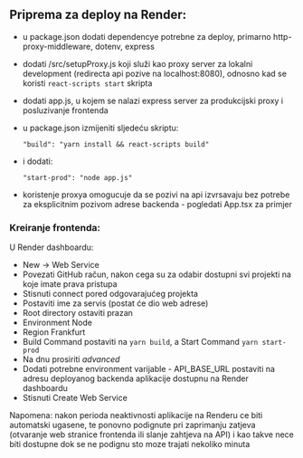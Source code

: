 ## Priprema za deploy na Render:
- u package.json dodati dependencye potrebne za deploy, primarno http-proxy-middleware, dotenv, express
- dodati /src/setupProxy.js koji služi kao proxy server za lokalni development (redirecta api pozive na localhost:8080), odnosno kad se koristi `react-scripts start` skripta
- dodati app.js, u kojem se nalazi express server za produkcijski proxy i posluzivanje frontenda
- u package.json izmijeniti sljedeću skriptu:

    `"build": "yarn install && react-scripts build"`
- i dodati:

    `"start-prod": "node app.js"`

- koristenje proxya omogucuje da se pozivi na api izvrsavaju bez potrebe za eksplicitnim pozivom adrese backenda - pogledati App.tsx za primjer

### Kreiranje frontenda:
U Render dashboardu:
- New -> Web Service
- Povezati GitHub račun, nakon cega su za odabir dostupni svi projekti na koje imate prava pristupa
- Stisnuti connect pored odgovarajućeg projekta
- Postaviti ime za servis (postat će dio web adrese)
- Root directory ostaviti prazan
- Environment Node
- Region Frankfurt
- Build Command postaviti na `yarn build`, a Start Command `yarn start-prod`
- Na dnu prosiriti _advanced_
- Dodati potrebne environment varijable - API_BASE_URL postaviti na adresu deployanog backenda aplikacije dostupnu na Render dashboardu
- Stisnuti Create Web Service

Napomena: nakon perioda neaktivnosti aplikacije na Renderu ce biti automatski ugasene, te ponovno podignute pri zaprimanju zatjeva (otvaranje web stranice frontenda ili slanje zahtjeva na API) i kao takve nece biti dostupne dok se ne podignu sto moze trajati nekoliko minuta